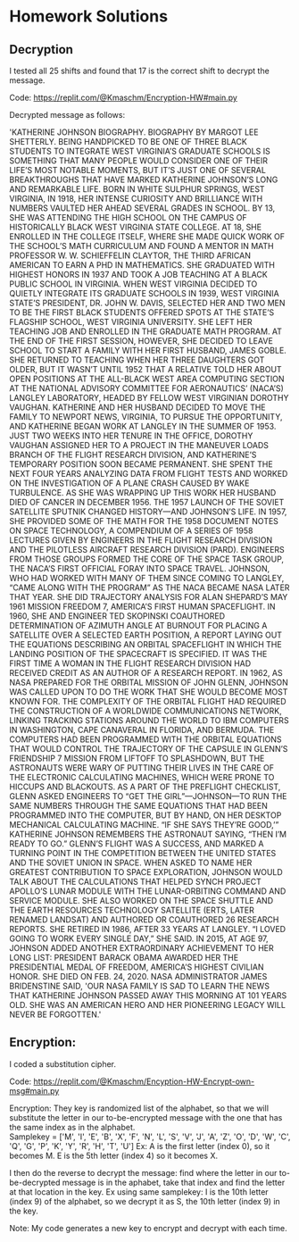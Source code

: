 # Homework Solutions

## Decryption

I tested all 25 shifts and found that 17 is the correct shift to decrypt the message.

Code:  https://replit.com/@Kmaschm/Encryption-HW#main.py

Decrypted message as follows:

'KATHERINE JOHNSON BIOGRAPHY. BIOGRAPHY BY MARGOT LEE SHETTERLY. BEING HANDPICKED TO BE ONE OF THREE BLACK STUDENTS TO INTEGRATE WEST VIRGINIA’S GRADUATE SCHOOLS IS SOMETHING THAT MANY PEOPLE WOULD CONSIDER ONE OF THEIR LIFE’S MOST NOTABLE MOMENTS, BUT IT’S JUST ONE OF SEVERAL BREAKTHROUGHS THAT HAVE MARKED KATHERINE JOHNSON’S LONG AND REMARKABLE LIFE. BORN IN WHITE SULPHUR SPRINGS, WEST VIRGINIA, IN 1918, HER INTENSE CURIOSITY AND BRILLIANCE WITH NUMBERS VAULTED HER AHEAD SEVERAL GRADES IN SCHOOL. BY 13, SHE WAS ATTENDING THE HIGH SCHOOL ON THE CAMPUS OF HISTORICALLY BLACK WEST VIRGINIA STATE COLLEGE. AT 18, SHE ENROLLED IN THE COLLEGE ITSELF, WHERE SHE MADE QUICK WORK OF THE SCHOOL’S MATH CURRICULUM AND FOUND A MENTOR IN MATH PROFESSOR W. W. SCHIEFFELIN CLAYTOR, THE THIRD AFRICAN AMERICAN TO EARN A PHD IN MATHEMATICS. SHE GRADUATED WITH HIGHEST HONORS IN 1937 AND TOOK A JOB TEACHING AT A BLACK PUBLIC SCHOOL IN VIRGINIA. WHEN WEST VIRGINIA DECIDED TO QUIETLY INTEGRATE ITS GRADUATE SCHOOLS IN 1939, WEST VIRGINIA STATE’S PRESIDENT, DR. JOHN W. DAVIS, SELECTED HER AND TWO MEN TO BE THE FIRST BLACK STUDENTS OFFERED SPOTS AT THE STATE’S FLAGSHIP SCHOOL, WEST VIRGINIA UNIVERSITY. SHE LEFT HER TEACHING JOB AND ENROLLED IN THE GRADUATE MATH PROGRAM. AT THE END OF THE FIRST SESSION, HOWEVER, SHE DECIDED TO LEAVE SCHOOL TO START A FAMILY WITH HER FIRST HUSBAND, JAMES GOBLE.  SHE RETURNED TO TEACHING WHEN HER THREE DAUGHTERS GOT OLDER, BUT IT WASN’T UNTIL 1952 THAT A RELATIVE TOLD HER ABOUT OPEN POSITIONS AT THE ALL-BLACK WEST AREA COMPUTING SECTION AT THE NATIONAL ADVISORY COMMITTEE FOR AERONAUTICS’ (NACA’S) LANGLEY LABORATORY, HEADED BY FELLOW WEST VIRGINIAN DOROTHY VAUGHAN. KATHERINE AND HER HUSBAND DECIDED TO MOVE THE FAMILY TO NEWPORT NEWS, VIRGINIA, TO PURSUE THE OPPORTUNITY, AND KATHERINE BEGAN WORK AT LANGLEY IN THE SUMMER OF 1953. JUST TWO WEEKS INTO HER TENURE IN THE OFFICE, DOROTHY VAUGHAN ASSIGNED HER TO A PROJECT IN THE MANEUVER LOADS BRANCH OF THE FLIGHT RESEARCH DIVISION, AND KATHERINE’S TEMPORARY POSITION SOON BECAME PERMANENT. SHE SPENT THE NEXT FOUR YEARS ANALYZING DATA FROM FLIGHT TESTS AND WORKED ON THE INVESTIGATION OF A PLANE CRASH CAUSED BY WAKE TURBULENCE. AS SHE WAS WRAPPING UP THIS WORK HER HUSBAND DIED OF CANCER IN DECEMBER 1956. THE 1957 LAUNCH OF THE SOVIET SATELLITE SPUTNIK CHANGED HISTORY—AND JOHNSON’S LIFE. IN 1957, SHE PROVIDED SOME OF THE MATH FOR THE 1958 DOCUMENT NOTES ON SPACE TECHNOLOGY, A COMPENDIUM OF A SERIES OF 1958 LECTURES GIVEN BY ENGINEERS IN THE FLIGHT RESEARCH DIVISION AND THE PILOTLESS AIRCRAFT RESEARCH DIVISION (PARD). ENGINEERS FROM THOSE GROUPS FORMED THE CORE OF THE SPACE TASK GROUP, THE NACA’S FIRST OFFICIAL FORAY INTO SPACE TRAVEL. JOHNSON, WHO HAD WORKED WITH MANY OF THEM SINCE COMING TO LANGLEY, “CAME ALONG WITH THE PROGRAM” AS THE NACA BECAME NASA LATER THAT YEAR. SHE DID TRAJECTORY ANALYSIS FOR ALAN SHEPARD’S MAY 1961 MISSION FREEDOM 7, AMERICA’S FIRST HUMAN SPACEFLIGHT. IN 1960, SHE AND ENGINEER TED SKOPINSKI COAUTHORED DETERMINATION OF AZIMUTH ANGLE AT BURNOUT FOR PLACING A SATELLITE OVER A SELECTED EARTH POSITION, A REPORT LAYING OUT THE EQUATIONS DESCRIBING AN ORBITAL SPACEFLIGHT IN WHICH THE LANDING POSITION OF THE SPACECRAFT IS SPECIFIED. IT WAS THE FIRST TIME A WOMAN IN THE FLIGHT RESEARCH DIVISION HAD RECEIVED CREDIT AS AN AUTHOR OF A RESEARCH REPORT. IN 1962, AS NASA PREPARED FOR THE ORBITAL MISSION OF JOHN GLENN, JOHNSON WAS CALLED UPON TO DO THE WORK THAT SHE WOULD BECOME MOST KNOWN FOR. THE COMPLEXITY OF THE ORBITAL FLIGHT HAD REQUIRED THE CONSTRUCTION OF A WORLDWIDE COMMUNICATIONS NETWORK, LINKING TRACKING STATIONS AROUND THE WORLD TO IBM COMPUTERS IN WASHINGTON, CAPE CANAVERAL IN FLORIDA, AND BERMUDA. THE COMPUTERS HAD BEEN PROGRAMMED WITH THE ORBITAL EQUATIONS THAT WOULD CONTROL THE TRAJECTORY OF THE CAPSULE IN GLENN’S FRIENDSHIP 7 MISSION FROM LIFTOFF TO SPLASHDOWN, BUT THE ASTRONAUTS WERE WARY OF PUTTING THEIR LIVES IN THE CARE OF THE ELECTRONIC CALCULATING MACHINES, WHICH WERE PRONE TO HICCUPS AND BLACKOUTS. AS A PART OF THE PREFLIGHT CHECKLIST, GLENN ASKED ENGINEERS TO “GET THE GIRL”—JOHNSON—TO RUN THE SAME NUMBERS THROUGH THE SAME EQUATIONS THAT HAD BEEN PROGRAMMED INTO THE COMPUTER, BUT BY HAND, ON HER DESKTOP MECHANICAL CALCULATING MACHINE.  “IF SHE SAYS THEY’RE GOOD,’” KATHERINE JOHNSON REMEMBERS THE ASTRONAUT SAYING, “THEN I’M READY TO GO.” GLENN’S FLIGHT WAS A SUCCESS, AND MARKED A TURNING POINT IN THE COMPETITION BETWEEN THE UNITED STATES AND THE SOVIET UNION IN SPACE. WHEN ASKED TO NAME HER GREATEST CONTRIBUTION TO SPACE EXPLORATION, JOHNSON WOULD TALK ABOUT THE CALCULATIONS THAT HELPED SYNCH PROJECT APOLLO’S LUNAR MODULE WITH THE LUNAR-ORBITING COMMAND AND SERVICE MODULE. SHE ALSO WORKED ON THE SPACE SHUTTLE AND THE EARTH RESOURCES TECHNOLOGY SATELLITE (ERTS, LATER RENAMED LANDSAT) AND AUTHORED OR COAUTHORED 26 RESEARCH REPORTS. SHE RETIRED IN 1986, AFTER 33 YEARS AT LANGLEY. “I LOVED GOING TO WORK EVERY SINGLE DAY,” SHE SAID. IN 2015, AT AGE 97, JOHNSON ADDED ANOTHER EXTRAORDINARY ACHIEVEMENT TO HER LONG LIST: PRESIDENT BARACK OBAMA AWARDED HER THE PRESIDENTIAL MEDAL OF FREEDOM, AMERICA’S HIGHEST CIVILIAN HONOR. SHE DIED ON FEB. 24, 2020. NASA ADMINISTRATOR JAMES BRIDENSTINE SAID, 'OUR NASA FAMILY IS SAD TO LEARN THE NEWS THAT KATHERINE JOHNSON PASSED AWAY THIS MORNING AT 101 YEARS OLD. SHE WAS AN AMERICAN HERO AND HER PIONEERING LEGACY WILL NEVER BE FORGOTTEN.'


## Encryption:

I coded a substitution cipher.   

Code:  https://replit.com/@Kmaschm/Encyption-HW-Encrypt-own-msg#main.py

Encryption:
They key is randomized list of the alphabet, so that we will substitute the letter in our to-be-encrypted message with the one that has the same index as in the alphabet.  
Samplekey = ['M', 'I', 'E', 'B', 'X', 'F', 'N', 'L', 'S', 'V', 'J', 'A', 'Z', 'O', 'D', 'W', 'C', 'Q', 'G', 'P', 'K', 'Y', 'R', 'H', 'T', 'U']
Ex:  A is the first letter (index 0), so it becomes M.  E is the 5th letter (index 4) so it becomes X. 

I then do the reverse to decrypt the message:  find where the letter in our to-be-decrypted message is in the aphabet, take that index and find the letter at that location in the key. Ex using same samplekey:  I is the 10th letter (index 9) of the alphabet, so we decrypt it as S, the 10th letter (index 9) in the key.  

Note: My code generates a new key to encrypt and decrypt with each time.  


